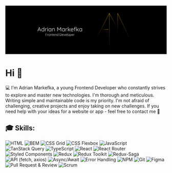 ![wallpaper](adrianMarkefkaGitHub.png)

# Hi 👋
💻 I'm Adrian Markefka, a young Frontend Developer who constantly strives to explore and master new technologies. I'm thorough and meticulous. Writing simple and maintainable code is my priority. I'm not afraid of challenging, creative projects and enjoy taking on new challenges.
If you need help with your ideas for a website or app - feel free to contact me 📧

## 🎓 Skills:
![HTML](https://img.shields.io/badge/HTML-E34F26?style=flat-square&logo=html5&logoColor=white)
![BEM](https://img.shields.io/badge/BEM-1572B6?style=flat-square&logo=css3&logoColor=white)
![CSS Grid](https://img.shields.io/badge/CSS_Grid-1572B6?style=flat-square&logo=css3&logoColor=white)
![CSS Flexbox](https://img.shields.io/badge/CSS_Flexbox-1572B6?style=flat-square&logo=css3&logoColor=white)
![JavaScript](https://img.shields.io/badge/JavaScript-F7DF1E?style=flat-square&logo=javascript&logoColor=black)
![TanStack Query](https://img.shields.io/badge/TanStack%20Query-F7DF1E?style=flat-square&logo=javascript&logoColor=black)
![TypeScript](https://img.shields.io/badge/TypeScript-3178C6?style=flat-square&logo=typescript&logoColor=white)
![React](https://img.shields.io/badge/React-61DAFB?style=flat-square&logo=react&logoColor=white)
![React Router](https://img.shields.io/badge/React_Router-61DAFB?style=flat-square&logo=react&logoColor=white)
![Styled Components](https://img.shields.io/badge/Styled_Components-DB7093?style=flat-square&logo=styled-components&logoColor=white)
![Redux](https://img.shields.io/badge/Redux-764ABC?style=flat-square&logo=redux&logoColor=white)
![Redux Toolkit](https://img.shields.io/badge/Redux_Toolkit-764ABC?style=flat-square&logo=redux&logoColor=white)
![Redux-Saga](https://img.shields.io/badge/Redux_Saga-764ABC?style=flat-square&logo=redux-saga&logoColor=white)
![API (fetch, axios)](https://img.shields.io/badge/API%20(fetch%2C%20axios)-007ACC?style=flat-square&logo=axios&logoColor=white)
![Async/Await](https://img.shields.io/badge/Async%2FAwait-F7DF1E?style=flat-square&logo=javascript&logoColor=black)
![Error Handling](https://img.shields.io/badge/Error_Handling-F7DF1E?style=flat-square&logo=javascript&logoColor=black)
![NPM](https://img.shields.io/badge/NPM-CB3837?style=flat-square&logo=npm&logoColor=white)
![Git](https://img.shields.io/badge/Git-F05032?style=flat-square&logo=git&logoColor=white)
![Figma](https://img.shields.io/badge/Figma-F24E1E?style=flat-square&logo=figma&logoColor=white)
![Pull Request & Review](https://img.shields.io/badge/Pull%20Request%20%26%20Review-007ACC?style=flat-square&logo=github&logoColor=white)
![Scrum](https://img.shields.io/badge/Scrum-FF9E2A?style=flat-square&logo=scrum&logoColor=white)
